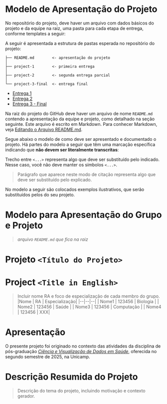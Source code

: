 # Modelo de Apresentação do Projeto

No repositório do projeto, deve haver um arquivo com dados básicos do projeto e da equipe na raiz, uma pasta para cada etapa de entrega, conforme templates a seguir:

A seguir é apresentada a estrutura de pastas esperada no repositório do projeto:

~~~
├── README.md        <- apresentação do projeto
│
├── project-1        <- primeira entrega
│
├── project-2        <- segunda entrega parcial
│
└── project-3-final  <- entrega final
~~~

* [Entrega 1](project1/)
* [Entrega 2](project2/)
* [Entrega 3 - Final](project3-final/)

Na raiz do projeto do GitHub deve haver um arquivo de nome `README.md` contendo a apresentação da equipe e projeto, como detalhado na seção seguinte. Este arquivo é escrito em Markdown. Para conhecer Markdown, veja [Editando o Arquivo README.md](markdown.md). 

Segue abaixo o modelo de como deve ser apresentado e documentado o projeto. Há partes do modelo a seguir que têm uma marcação específica indicando que **não devem ser literalmente transcritas**:

Trecho entre `<...>` representa algo que deve ser substituído pelo indicado. Nesse caso, você não deve manter os símbolos `<...>`.
> Parágrafo que aparece neste modo de citação representa algo que deve ser substituído pelo explicado.

No modelo a seguir são colocados exemplos ilustrativos, que serão substituídos pelos do seu projeto.

# Modelo para Apresentação do Grupo e Projeto

> *arquivo `README.md` que fica na raiz*

# Projeto `<Título do Projeto>`
# Project `<Title in English>`

> Incluir nome RA e foco de especialização de cada membro do grupo.
> |Nome  | RA | Especialização|
> |--|--|--|
> | Nome1  | 123456  | Biologia |
> | Nome2  | 123456  | Saúde |
> | Nome3  | 123456  | Computação |
> | Nome4  | 123456  | XXX|

# Apresentação

O presente projeto foi originado no contexto das atividades da disciplina de pós-graduação [*Ciência e Visualização de Dados em Saúde*](https://github.com/datasci4health), oferecida no segundo semestre de 2025, na Unicamp.

# Descrição Resumida do Projeto
> Descrição do tema do projeto, incluindo motivação e contexto gerador.
